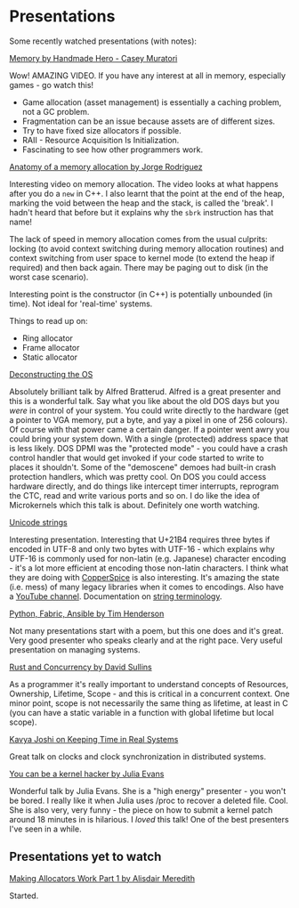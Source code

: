 # Presentations

Some recently watched presentations (with notes):


[Memory by Handmade Hero - Casey
Muratori](https://www.youtube.com/watch?v=MvDUe2evkHg&list=PLEMXAbCVnmY6Azbmzj3BiC3QRYHE9QoG7)

Wow! AMAZING VIDEO. If you have any interest at all in memory,
especially games - go watch this!

* Game allocation (asset management) is essentially a caching problem,
  not a GC problem.
* Fragmentation can be an issue because assets are of different sizes.
* Try to have fixed size allocators if possible.
* RAII - Resource Acquisition Is Initialization.
* Fascinating to see how other programmers work.

[Anatomy of a memory allocation by Jorge Rodriguez](https://www.youtube.com/watch?v=c0g3S_2QxWM)

Interesting video on memory allocation. The video looks at what
happens after you do a `new` in C++. I also learnt that the point at
the end of the heap, marking the void between the heap and the stack,
is called the 'break'. I hadn't heard that before but it explains why
the `sbrk` instruction has that name! 

The lack of speed in memory allocation comes from the usual culprits:
locking (to avoid context switching during memory allocation routines)
and context switching from user space to kernel mode (to extend the
heap if required) and then back again. There may be paging out to disk
(in the worst case scenario).

Interesting point is the constructor (in C++) is potentially unbounded
(in time). Not ideal for 'real-time' systems.

Things to read up on:

- Ring allocator
- Frame allocator
- Static allocator

[Deconstructing the OS](https://www.youtube.com/watch?v=h7D88U-5pKc)

Absolutely brilliant talk by Alfred Bratterud. Alfred is a great
presenter and this is a wonderful talk. Say what you like about the
old DOS days but you _were_ in control of your system. You could write
directly to the hardware (get a pointer to VGA memory, put a byte, and
yay a pixel in one of 256 colours). Of course with that power came a
certain danger. If a pointer went awry you could bring your system
down. With a single (protected) address space that is less likely. DOS
DPMI was the "protected mode" - you could have a crash control handler
that would get invoked if your code started to write to places it
shouldn't. Some of the "demoscene" demoes had built-in crash
protection handlers, which was pretty cool. On DOS you could access
hardware directly, and do things like intercept timer interrupts,
reprogram the CTC, read and write various ports and so on. I do like
the idea of Microkernels which this talk is about. Definitely one
worth watching.
  
[Unicode strings](https://www.youtube.com/watch?v=ysh2B6ZgNXk)

Interesting presentation. Interesting that U+21B4 requires three bytes
if encoded in UTF-8 and only two bytes with UTF-16 - which explains
why UTF-16 is commonly used for non-latin (e.g. Japanese) character
encoding - it's a lot more efficient at encoding those non-latin
characters. I think what they are doing with
[CopperSpice](http://www.copperspice.com/index.html) is also
interesting. It's amazing the state (i.e. mess) of many legacy
libraries when it comes to encodings. Also have a [YouTube
channel](https://www.youtube.com/copperspice). Documentation on
[string
terminology](http://www.copperspice.com/docs/cs_string/overview_terminology.html).

[Python, Fabric, Ansible by Tim
  Henderson](https://www.youtube.com/watch?v=4qav2EuXsGU) 
  
Not many presentations start with a poem, but this one does and it's
great. Very good presenter who speaks clearly and at the right
pace. Very useful presentation on managing systems.

[Rust and Concurrency by David
  Sullins](https://www.youtube.com/watch?v=oIikwmeGVYY)
  
As a programmer it's really important to understand concepts of
Resources, Ownership, Lifetime, Scope - and this is critical in a
concurrent context. One minor point, scope is not necessarily the same
thing as lifetime, at least in C (you can have a static variable in a
function with global lifetime but local scope).

[Kavya Joshi on Keeping Time in Real
  Systems](https://youtu.be/BRvj8PykSc4) 
  
Great talk on clocks and clock synchronization in distributed systems.
  
[You can be a kernel hacker by Julia
  Evans](https://www.youtube.com/watch?v=0IQlpFWTFbM) 
  
Wonderful talk by Julia Evans. She is a "high energy" presenter - you
won't be bored. I really like it when Julia uses /proc to recover a
deleted file. Cool. She is also very, very funny - the piece on how to
submit a kernel patch around 18 minutes in is hilarious. I _loved_
this talk! One of the best presenters I've seen in a while.

## Presentations yet to watch

[Making Allocators Work Part 1 by Alisdair Meredith](https://www.youtube.com/watch?v=YkiYOP3d64E)

Started.
